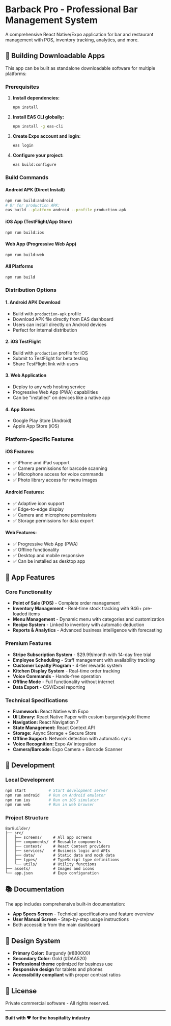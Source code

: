 # Barback Pro - Professional Bar Management System

A comprehensive React Native/Expo application for bar and restaurant management with POS, inventory tracking, analytics, and more.

## 🚀 Building Downloadable Apps

This app can be built as standalone downloadable software for multiple platforms:

### Prerequisites

1. **Install dependencies:**
   ```bash
   npm install
   ```

2. **Install EAS CLI globally:**
   ```bash
   npm install -g eas-cli
   ```

3. **Create Expo account and login:**
   ```bash
   eas login
   ```

4. **Configure your project:**
   ```bash
   eas build:configure
   ```

### Build Commands

#### Android APK (Direct Install)
```bash
npm run build:android
# Or for production APK:
eas build --platform android --profile production-apk
```

#### iOS App (TestFlight/App Store)
```bash
npm run build:ios
```

#### Web App (Progressive Web App)
```bash
npm run build:web
```

#### All Platforms
```bash
npm run build
```

### Distribution Options

#### 1. **Android APK Download**
- Build with `production-apk` profile
- Download APK file directly from EAS dashboard
- Users can install directly on Android devices
- Perfect for internal distribution

#### 2. **iOS TestFlight**
- Build with `production` profile for iOS
- Submit to TestFlight for beta testing
- Share TestFlight link with users

#### 3. **Web Application**
- Deploy to any web hosting service
- Progressive Web App (PWA) capabilities
- Can be "installed" on devices like a native app

#### 4. **App Stores**
- Google Play Store (Android)
- Apple App Store (iOS)

### Platform-Specific Features

#### iOS Features:
- ✅ iPhone and iPad support
- ✅ Camera permissions for barcode scanning
- ✅ Microphone access for voice commands
- ✅ Photo library access for menu images

#### Android Features:
- ✅ Adaptive icon support
- ✅ Edge-to-edge display
- ✅ Camera and microphone permissions
- ✅ Storage permissions for data export

#### Web Features:
- ✅ Progressive Web App (PWA)
- ✅ Offline functionality
- ✅ Desktop and mobile responsive
- ✅ Can be installed as desktop app

## 📱 App Features

### Core Functionality
- **Point of Sale (POS)** - Complete order management
- **Inventory Management** - Real-time stock tracking with 946+ pre-loaded items
- **Menu Management** - Dynamic menu with categories and customization
- **Recipe System** - Linked to inventory with automatic deduction
- **Reports & Analytics** - Advanced business intelligence with forecasting

### Premium Features
- **Stripe Subscription System** - $29.99/month with 14-day free trial
- **Employee Scheduling** - Staff management with availability tracking
- **Customer Loyalty Program** - 4-tier rewards system
- **Kitchen Display System** - Real-time order tracking
- **Voice Commands** - Hands-free operation
- **Offline Mode** - Full functionality without internet
- **Data Export** - CSV/Excel reporting

### Technical Specifications
- **Framework:** React Native with Expo
- **UI Library:** React Native Paper with custom burgundy/gold theme
- **Navigation:** React Navigation 7
- **State Management:** React Context API
- **Storage:** Async Storage + Secure Store
- **Offline Support:** Network detection with automatic sync
- **Voice Recognition:** Expo AV integration
- **Camera/Barcode:** Expo Camera + Barcode Scanner

## 🔧 Development

### Local Development
```bash
npm start          # Start development server
npm run android    # Run on Android emulator
npm run ios        # Run on iOS simulator
npm run web        # Run in web browser
```

### Project Structure
```
BarBuilder/
├── src/
│   ├── screens/     # All app screens
│   ├── components/  # Reusable components
│   ├── context/     # React Context providers
│   ├── services/    # Business logic and APIs
│   ├── data/        # Static data and mock data
│   ├── types/       # TypeScript type definitions
│   └── utils/       # Utility functions
├── assets/          # Images and icons
└── app.json         # Expo configuration
```

## 📚 Documentation

The app includes comprehensive built-in documentation:
- **App Specs Screen** - Technical specifications and feature overview
- **User Manual Screen** - Step-by-step usage instructions
- Both accessible from the main dashboard

## 🎨 Design System

- **Primary Color:** Burgundy (#8B0000)
- **Secondary Color:** Gold (#DAA520)
- **Professional theme** optimized for business use
- **Responsive design** for tablets and phones
- **Accessibility compliant** with proper contrast ratios

## 📄 License

Private commercial software - All rights reserved.

---

**Built with ❤️ for the hospitality industry**